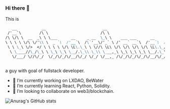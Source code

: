 ### Hi there 👋
This is

```md
   __           __                         __                                  
 /'__`\        /\ \                       /\ \                                 
/\ \/\ \  __  _\ \ \___      __     _ __  \_\ \    ___ ___      __      ___    
\ \ \ \ \/\ \/'\\ \  _ `\  /'__`\  /\`'__\/'_` \ /' __` __`\  /'__`\  /' _ `\  
 \ \ \_\ \/>  </ \ \ \ \ \/\ \L\.\_\ \ \//\ \L\ \/\ \/\ \/\ \/\ \L\.\_/\ \/\ \ 
  \ \____//\_/\_\ \ \_\ \_\ \__/.\_\\ \_\\ \___,_\ \_\ \_\ \_\ \__/.\_\ \_\ \_\
   \/___/ \//\/_/  \/_/\/_/\/__/\/_/ \/_/ \/__,_ /\/_/\/_/\/_/\/__/\/_/\/_/\/_/
                                                                               
```

a guy with goal of fullstack developer.

- 🔭 I’m currently working on LXDAO, BeWater
- 🌱 I’m currently learning React, Python, Solidity.
- 👯 I’m looking to collaborate on web3/blockchain.

![Anurag's GitHub stats](https://github-readme-stats.vercel.app/api?username=0xhardman&count_private=true&icon_color=ffffff&show_icons=true&hide_border=false&bg_color=45,4322c3,fd2d2d&title_color=ffffff&text_color=ffffff)

<!--
**0xhardman/0xhardman** is a ✨ _special_ ✨ repository because its `README.md` (this file) appears on your GitHub profile.

Here are some ideas to get you started:

- 🔭 I’m currently working on LXDAO, BeWater
- 🌱 I’m currently learning React, Python, Solidity.
- 👯 I’m looking to collaborate on web3/blockchain.
- 🤔 I’m looking for help with ...
- 💬 Ask me about ...
- 📫 How to reach me: ...
- 😄 Pronouns: Just do it.
- ⚡ Fun fact: ...
-->
